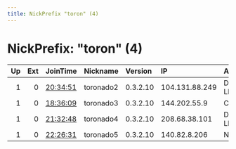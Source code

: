 ```yaml
---
title: NickPrefix "toron" (4)
---
```


# NickPrefix: "toron" (4)

|   Up |   Ext | JoinTime                                                                                            | Nickname   | Version   | IP             | AS                | CC   |   ORp |   Dirp | OS    | Contact   |   eFamMembers |
|-----:|------:|:----------------------------------------------------------------------------------------------------|:-----------|:----------|:---------------|:------------------|:-----|------:|-------:|:------|:----------|--------------:|
|    1 |     0 | [20:34:51](https://metrics.torproject.org/rs.html#details/A608E0BB2582F97ACB0DF378471C2AD8B1434222) | toronado2  | 0.3.2.10  | 104.131.88.249 | DigitalOcean, LLC | us   |  9001 |      0 | Linux | None      |             1 |
|    1 |     0 | [18:36:09](https://metrics.torproject.org/rs.html#details/3444F4ACA2A1AB4A5E9DC64295A6D414A03D3503) | toronado3  | 0.3.2.10  | 144.202.55.9   | Choopa, LLC       | us   |  9001 |      0 | Linux | None      |             1 |
|    1 |     0 | [21:32:48](https://metrics.torproject.org/rs.html#details/F0711D60D5D7BB587D060D3EA83852C9D4873129) | toronado4  | 0.3.2.10  | 208.68.38.101  | DigitalOcean, LLC | us   |  9001 |      0 | Linux | None      |             1 |
|    1 |     0 | [22:26:31](https://metrics.torproject.org/rs.html#details/8A83EB2670535EAFDE5708ECBF9DB63CDAE014E4) | toronado5  | 0.3.2.10  | 140.82.8.206   | None              | us   |  9001 |      0 | Linux | None      |             1 |
